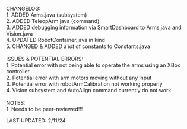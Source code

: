 CHANGELOG:  <br> 
    1. ADDED Arms.java (subsystem)  <br> 
    2. ADDED TeleopArm.java (command)  <br> 
    3. ADDED debugging information via SmartDashboard to Arms.java and Vision.java <br> 
    4. UPDATED RobotContainer.java in kind  <br> 
    5. CHANGED & ADDED a *lot* of constants to Constants.java  <br>   
ISSUES & POTENTIAL ERRORS:  <br> 
    1. Potential error with not being able to operate the arms using an XBox controller  <br> 
    2. Potential error with arm motors moving without any input  <br> 
    3. Potential error with robotArmCalibration not working properly  <br> 
    4. Vision subsystem and AutoAlign command currently do not work <br>   
NOTES:  <br> 
    1. Needs to be peer-reviewed!!!  <br>

LAST UPDATED: 2/11/24